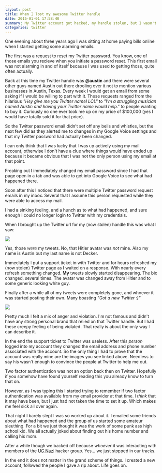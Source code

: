```yaml
---
layout: post
title: When I lost my awesome Twitter handle
date: 2015-01-01 17:58:40
summary: My Twitter account got hacked, my handle stolen, but I wasn't cool enough for Twitter to help me. 
categories: twitter
---
```


One evening about three years ago I was sitting at home paying bills online when I started getting some alarming emails. 

The first was a request to reset my Twitter password. You know, one of those emails you recieve when you initiate a password reset. This first email was not alarming in and of itself because I was used to getting those, quite often actually. 

Back at this time my Twitter handle was **@austin** and there were several other guys named Austin out there drooling over it not to mention various businesses in Austin, Texas. Every week I would get an email from some asking if I would be willing to part with it. These requests ranged from the hilarious *"Hey give me you Twitter name! LOL"* to *"I'm a struggling musician named Austin and having your Twitter name would help."* to people wanting to buy it. Curiously no one ever took me up on my price of $100,000 (yes I would have totally sold it for that price). 

So the Twitter password email didn't set off any bells and whistles, but the next few did as they alerted me to changes in my Google Voice settings and that my Twitter password had actually been changed. 

I can only think that I was lucky that I was up actively using my mail account, otherwise I don't have a clue where things would have ended up because it became obvious that I was not the only person using my email at that point. 

Freaking out I immediately changed my email password since I had that page open in a tab and was able to get into Google Voice to see what had happened there. 

Soon after this I noticed that there were multiple Twitter password request emails in my inbox. Several that I assume this person requested while they were able to access my mail. 

I had a sinking feeling, and a hunch as to what had happened, and sure enough I could no longer login to Twitter with my credentials. 

When I brought up the Twitter url for my (now stolen) handle this was what I saw:
 
![](http://austinmoody.org/i/melange_twithack1_2014-12-28-122159.png)

Yes, those *were* my tweets.  No, that Hitler avatar was *not* mine.  Also my name is Austin but my last name is not Decker. 

Immediately I put a support ticket in with Twitter and for hours refreshed my (now stolen) Twitter page as I waited on a response. With nearly every refresh something changed. **My** tweets slowly started disappearing. The bio changed, several times. The avatar was changed away from Hitler and to some generic looking white guy.

Finally after a while all of my tweets were completely gone, and whoever it was started posting their own. Many boasting *"Got a new Twitter :)"*

![](http://austinmoody.org/i/melange_twithack2_2014-12-28-122401.png)

Pretty much I felt a mix of anger and violation. I'm not famous and didn't have any strong personal brand that relied on that Twitter handle. But I had these creepy feeling of being violated.  That really is about the only way I can describe it. 

In the end the support ticket to Twitter was useless. After this *person* logged into my account they changed the email address and phone number associated with the account. So the only thing I had to prove that the account was really mine are the images you see linked above.  Needless to say his wasn't enough to convince the people at Twitter to help me out. 

Two factor authentication was not an option back then on Twitter. Hopefully if you somehow have found yourself reading this you already know to turn that on. 

However, as I was typing this I started trying to remember if two factor authentication was available from my email provider at that time.  I *think* that it may have been, but I just had not taken the time to set it up. Which makes me feel sick all over again. 

That night I barely slept I was so worked up about it. I emailed some friends about what had happened and the group of us started some amateur sleuthing. For a bit we just thought it was the work of some punk ass high school kid. We all actually joked about finding out his home number and calling his mom. 

After a while though we backed off because *whoever* it was interacting with members of the [UG Nazi](http://en.wikipedia.org/wiki/Ug_nazi) hacker group.  Yes... we just stopped in our tracks. 

In the end it does not matter in the grand scheme of things. I created a new account, followed the people I gave a rip about. Life goes on. 
